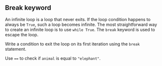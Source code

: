 ## Break keyword

An infinite loop is a loop that never exits. If the loop condition happens to 
always be `True`, such a loop becomes infinite. The most straightforward way to create
an infinite loop is to use `while True`. The `break` keyword is used to 
escape the loop.  

  
Write a condition to exit the loop on its first iteration using the `break` statement.  

<div class="hint">Use <code>==</code> to check if <code>animal</code> is equal to <code>"elephant"</code>.</div>
